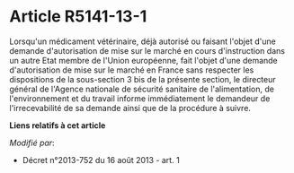 # Article R5141-13-1

Lorsqu'un médicament vétérinaire, déjà autorisé ou faisant l'objet d'une demande d'autorisation de mise sur le marché en
cours d'instruction dans un autre Etat membre de  l'Union européenne, fait l'objet d'une demande d'autorisation de mise sur
le marché en France sans respecter les dispositions de la sous-section 3 bis de la présente section, le directeur général de
l'Agence nationale de sécurité sanitaire de l'alimentation, de l'environnement et du travail informe immédiatement le
demandeur de l'irrecevabilité de sa demande ainsi que de la procédure à suivre.

**Liens relatifs à cet article**

_Modifié par_:

  - Décret n°2013-752 du 16 août 2013 - art. 1
